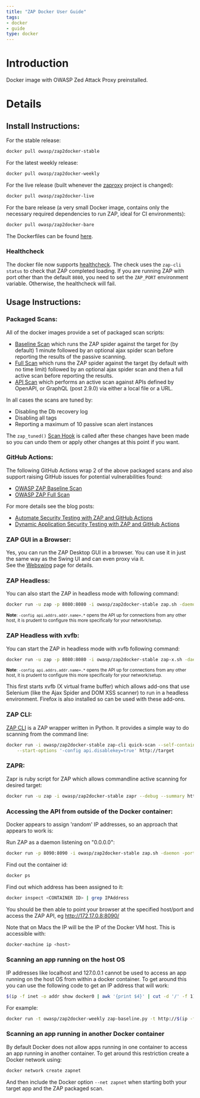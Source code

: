 ```yaml
---
title: "ZAP Docker User Guide"
tags: 
- docker
- guide
type: docker
---
```


# Introduction
Docker image with OWASP Zed Attack Proxy preinstalled.

# Details

## Install Instructions:

For the stable release:
```bash
docker pull owasp/zap2docker-stable
```
For the latest weekly release:
```bash
docker pull owasp/zap2docker-weekly
```
For the live release (built whenever the [zaproxy](https://github.com/zaproxy/zaproxy) project is changed):
```bash
docker pull owasp/zap2docker-live
```
For the bare release (a very small Docker image, contains only the necessary required dependencies to run ZAP, ideal for CI environments):
```bash
docker pull owasp/zap2docker-bare
```
The Dockerfiles can be found [here](https://github.com/zaproxy/zaproxy/tree/develop/docker).

### Healthcheck
The docker file now supports [healthcheck](https://docs.docker.com/engine/reference/builder/#healthcheck). The check uses the `zap-cli status` to check that ZAP completed loading. If you are running ZAP with port other than the default `8080`, you need to set the `ZAP_PORT` environment variable. Otherwise, the healthcheck will fail.

## Usage Instructions:

### Packaged Scans:
All of the docker images provide a set of packaged scan scripts:

* [Baseline Scan](../baseline-scan/) which runs the ZAP spider against the target for (by default) 1 minute followed by an optional ajax spider scan before reporting the results of the passive scanning.
* [Full Scan](../full-scan/) which runs the ZAP spider against the target (by default with no time limit) followed by an optional ajax spider scan and then a full active scan before reporting the results.
* [API Scan](../api-scan/) which performs an active scan against APIs defined by OpenAPI, or GraphQL (post 2.9.0) via either a local file or a URL.

In all cases the scans are tuned by:

* Disabling the Db recovery log
* Disabling all tags
* Reporting a maximum of 10 passive scan alert instances 

The `zap_tuned()` [Scan Hook](../scan-hook) is called after these changes have been made so you can undo them or apply other changes at this point if you want.

### GitHub Actions:
The following GitHub Actions wrap 2 of the above packaged scans and also support raising GitHub issues for potential vulnerabilities found:

* [OWASP ZAP Baseline Scan](https://github.com/marketplace/actions/owasp-zap-baseline-scan)
* [OWASP ZAP Full Scan](https://github.com/marketplace/actions/owasp-zap-full-scan)
  
For more details see the blog posts:

* [Automate Security Testing with ZAP and GitHub Actions](/blog/2020-04-09-automate-security-testing-with-zap-and-github-actions/)
* [Dynamic Application Security Testing with ZAP and GitHub Actions](/blog/2020-05-15-dynamic-application-security-testing-with-zap-and-github-actions/)

### ZAP GUI in a Browser:
Yes, you can run the ZAP Desktop GUI in a browser. You can use it in just the same way as the Swing UI and can even proxy via it.<br>
See the [Webswing](../webswing/) page for details.

### ZAP Headless:
You can also start the ZAP in headless mode with following command:
```bash
docker run -u zap -p 8080:8080 -i owasp/zap2docker-stable zap.sh -daemon -host 0.0.0.0 -port 8080 -config api.addrs.addr.name=.* -config api.addrs.addr.regex=true -config api.key=<api-key>
```
<sub>**Note**: `-config api.addrs.addr.name=.*` opens the API up for connections from any other host, it is prudent to configure this more specifically for your network/setup.</sub>

### ZAP Headless with xvfb:
You can start the ZAP in headless mode with xvfb following command:

```bash
docker run -u zap -p 8080:8080 -i owasp/zap2docker-stable zap-x.sh -daemon -host 0.0.0.0 -port 8080 -config api.addrs.addr.name=.* -config api.addrs.addr.regex=true
```
<sub>**Note**: `-config api.addrs.addr.name=.*` opens the API up for connections from any other host, it is prudent to configure this more specifically for your network/setup.</sub>

This first starts xvfb (X virtual frame buffer) which allows add-ons that use Selenium (like the Ajax Spider and DOM XSS scanner) to run in a headless environment. Firefox is also installed so can be used with these add-ons.

### ZAP CLI:
[ZAP CLI](https://github.com/Grunny/zap-cli) is a ZAP wrapper written in Python. It provides a simple way to do scanning from the command line:

```bash
docker run -i owasp/zap2docker-stable zap-cli quick-scan --self-contained \
    --start-options '-config api.disablekey=true' http://target
```

### ZAPR:
Zapr is ruby script for ZAP which allows commandline active scanning for desired target:

```bash
docker run -u zap -i owasp/zap2docker-stable zapr --debug --summary http://target
```
### Accessing the API from outside of the Docker container:

Docker appears to assign 'random' IP addresses, so an approach that appears to work is:

Run ZAP as a daemon listening on "0.0.0.0":

```bash
docker run -p 8090:8090 -i owasp/zap2docker-stable zap.sh -daemon -port 8090 -host 0.0.0.0
```
Find out the container id:
```bash
docker ps
```
Find out which address has been assigned to it:
```bash
docker inspect <CONTAINER ID> | grep IPAddress
```
You should be then able to point your browser at the specified host/port and access the ZAP API, eg http://172.17.0.8:8090/

Note that on Macs the IP will be the IP of the Docker VM host.  This is accessible with:  
```bash
docker-machine ip <host>
```

### Scanning an app running on the host OS

IP addresses like localhost and 127.0.0.1 cannot be used to access an app running on the host OS from within a docker container.
To get around this you can use the following code to get an IP address that will work:
```bash
$(ip -f inet -o addr show docker0 | awk '{print $4}' | cut -d '/' -f 1)
```
For example:
```bash
docker run -t owasp/zap2docker-weekly zap-baseline.py -t http://$(ip -f inet -o addr show docker0 | awk '{print $4}' | cut -d '/' -f 1):10080
```

### Scanning an app running in another Docker container

By default Docker does not allow apps running in one container to access an app running in another container.
To get around this restriction create a Docker network using:
```bash
docker network create zapnet
```
And then include the Docker option `--net zapnet` when starting both your target app and the ZAP packaged scan.

